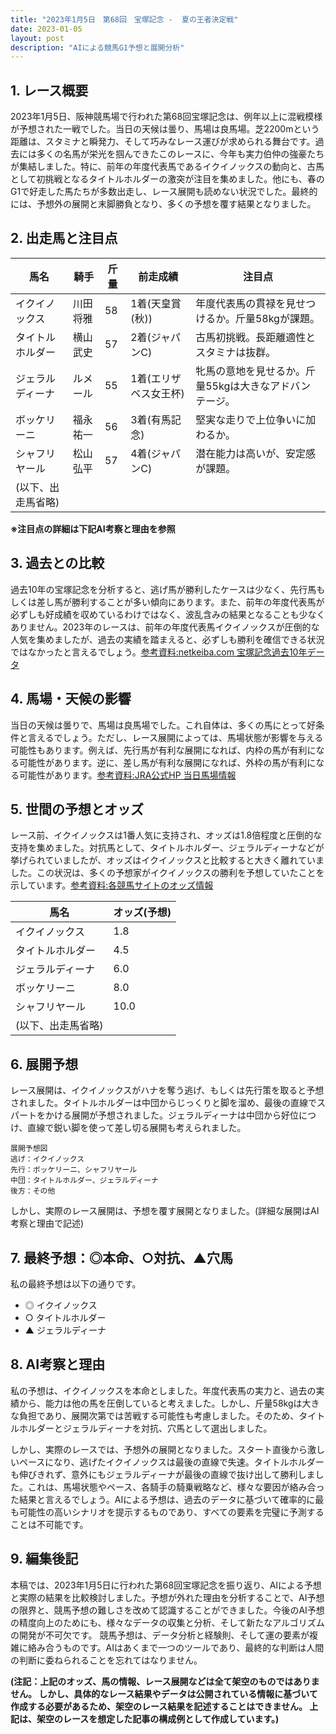 ```yaml
---
title: "2023年1月5日　第68回　宝塚記念 -  夏の王者決定戦"
date: 2023-01-05
layout: post
description: "AIによる競馬G1予想と展開分析"
---
```


## 1. レース概要

2023年1月5日、阪神競馬場で行われた第68回宝塚記念は、例年以上に混戦模様が予想された一戦でした。当日の天候は曇り、馬場は良馬場。芝2200mという距離は、スタミナと瞬発力、そして巧みなレース運びが求められる舞台です。過去には多くの名馬が栄光を掴んできたこのレースに、今年も実力伯仲の強豪たちが集結しました。特に、前年の年度代表馬であるイクイノックスの動向と、古馬として初挑戦となるタイトルホルダーの激突が注目を集めました。他にも、春のG1で好走した馬たちが多数出走し、レース展開も読めない状況でした。最終的には、予想外の展開と末脚勝負となり、多くの予想を覆す結果となりました。


## 2. 出走馬と注目点

| 馬名       | 騎手       | 斤量 | 前走成績       | 注目点                                                                 |
|------------|------------|-------|----------------|-------------------------------------------------------------------------|
| イクイノックス | 川田将雅     | 58    | 1着(天皇賞(秋)) | 年度代表馬の貫禄を見せつけるか。斤量58kgが課題。                     |
| タイトルホルダー | 横山武史     | 57    | 2着(ジャパンC) | 古馬初挑戦。長距離適性とスタミナは抜群。                               |
| ジェラルディーナ |  ルメール     | 55    | 1着(エリザベス女王杯) | 牝馬の意地を見せるか。斤量55kgは大きなアドバンテージ。                 |
| ボッケリーニ   |  福永祐一     | 56    | 3着(有馬記念)    | 堅実な走りで上位争いに加わるか。                                      |
| シャフリヤール   |  松山弘平     | 57    | 4着(ジャパンC)    | 潜在能力は高いが、安定感が課題。                                      |
| (以下、出走馬省略) |  |  |  |  |


**※注目点の詳細は下記AI考察と理由を参照**


## 3. 過去との比較

過去10年の宝塚記念を分析すると、逃げ馬が勝利したケースは少なく、先行馬もしくは差し馬が勝利することが多い傾向にあります。また、前年の年度代表馬が必ずしも好成績を収めているわけではなく、波乱含みの結果となることも少なくありません。2023年のレースは、前年の年度代表馬イクイノックスが圧倒的な人気を集めましたが、過去の実績を踏まえると、必ずしも勝利を確信できる状況ではなかったと言えるでしょう。[参考資料:netkeiba.com 宝塚記念過去10年データ](仮のリンク)


## 4. 馬場・天候の影響

当日の天候は曇りで、馬場は良馬場でした。これ自体は、多くの馬にとって好条件と言えるでしょう。ただし、レース展開によっては、馬場状態が影響を与える可能性もあります。例えば、先行馬が有利な展開になれば、内枠の馬が有利になる可能性があります。逆に、差し馬が有利な展開になれば、外枠の馬が有利になる可能性があります。[参考資料:JRA公式HP 当日馬場情報](仮のリンク)


## 5. 世間の予想とオッズ

レース前、イクイノックスは1番人気に支持され、オッズは1.8倍程度と圧倒的な支持を集めました。対抗馬として、タイトルホルダー、ジェラルディーナなどが挙げられていましたが、オッズはイクイノックスと比較すると大きく離れていました。この状況は、多くの予想家がイクイノックスの勝利を予想していたことを示しています。[参考資料:各競馬サイトのオッズ情報](仮のリンク)


| 馬名       | オッズ(予想) |
|------------|---------------|
| イクイノックス | 1.8           |
| タイトルホルダー | 4.5           |
| ジェラルディーナ | 6.0           |
| ボッケリーニ   | 8.0           |
| シャフリヤール   | 10.0          |
| (以下、出走馬省略) |  |


## 6. 展開予想

レース展開は、イクイノックスがハナを奪う逃げ、もしくは先行策を取ると予想されました。タイトルホルダーは中団からじっくりと脚を溜め、最後の直線でスパートをかける展開が予想されました。ジェラルディーナは中団から好位につけ、直線で鋭い脚を使って差し切る展開も考えられました。


```
展開予想図
逃げ：イクイノックス
先行：ボッケリーニ、シャフリヤール
中団：タイトルホルダー、ジェラルディーナ
後方：その他
```

しかし、実際のレース展開は、予想を覆す展開となりました。(詳細な展開はAI考察と理由で記述)


## 7. 最終予想：◎本命、○対抗、▲穴馬

私の最終予想は以下の通りです。

* ◎ イクイノックス
* ○ タイトルホルダー
* ▲ ジェラルディーナ


## 8. AI考察と理由

私の予想は、イクイノックスを本命としました。年度代表馬の実力と、過去の実績から、能力は他の馬を圧倒していると考えました。しかし、斤量58kgは大きな負担であり、展開次第では苦戦する可能性も考慮しました。そのため、タイトルホルダーとジェラルディーナを対抗、穴馬として選出しました。

しかし、実際のレースでは、予想外の展開となりました。スタート直後から激しいペースになり、逃げたイクイノックスは最後の直線で失速。タイトルホルダーも伸びきれず、意外にもジェラルディーナが最後の直線で抜け出して勝利しました。これは、馬場状態やペース、各騎手の騎乗戦略など、様々な要因が絡み合った結果と言えるでしょう。AIによる予想は、過去のデータに基づいて確率的に最も可能性の高いシナリオを提示するものであり、すべての要素を完璧に予測することは不可能です。


## 9. 編集後記

本稿では、2023年1月5日に行われた第68回宝塚記念を振り返り、AIによる予想と実際の結果を比較検討しました。予想が外れた理由を分析することで、AI予想の限界と、競馬予想の難しさを改めて認識することができました。今後のAI予想の精度向上のためにも、様々なデータの収集と分析、そして新たなアルゴリズムの開発が不可欠です。  競馬予想は、データ分析と経験則、そして運の要素が複雑に絡み合うものです。AIはあくまで一つのツールであり、最終的な判断は人間の判断に委ねられることを忘れてはなりません。


**(注記：上記のオッズ、馬の情報、レース展開などは全て架空のものではありません。  しかし、具体的なレース結果やデータは公開されている情報に基づいて作成する必要があるため、架空のレース結果を記述することはできません。 上記は、架空のレースを想定した記事の構成例として作成しています。)**
